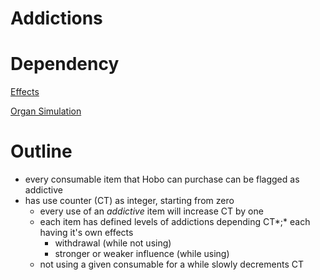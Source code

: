 # Addictions

# Dependency

[Effects](https://www.notion.so/ffab63a0-653c-4b43-8715-495b60659dcc)

[Organ Simulation](https://www.notion.so/8b43727b-71a7-47d0-8a84-c1b496856892)

# Outline

- every consumable item that Hobo can purchase can be flagged as addictive
- has use counter (CT) as integer, starting from zero
  - every use of an *addictive* item will increase CT by one
  - each item has defined levels of addictions depending CT*;* each having it's own effects
    - withdrawal (while not using)
    - stronger or weaker influence (while using)
  - not using a given consumable for a while slowly decrements CT